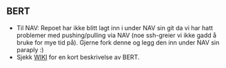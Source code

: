 
## BERT

- Til NAV: Repoet har ikke blitt lagt inn i under NAV sin git da vi har hatt problemer med pushing/pulling via NAV (noe ssh-greier vi ikke gadd å bruke for mye tid på). Gjerne fork denne og legg den inn under NAV sin paraply :) 
- Sjekk [WIKI](https://www.github.com/christianbv/BERT/wiki) for en kort beskrivelse av BERT.



